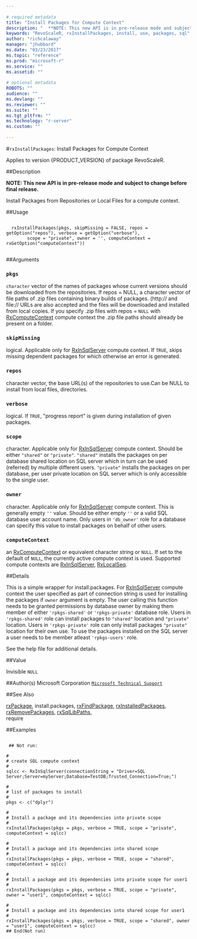 ```yaml
--- 
 
# required metadata 
title: "Install Packages for Compute Context" 
description: "  **NOTE: This new API is in pre-release mode and subject to change before final release.**  Install Packages from Repositories or Local Files for a compute context.  " 
keywords: "RevoScaleR, rxInstallPackages, install, use, packages, sql" 
author: "richcalaway" 
manager: "jhubbard" 
ms.date: "03/23/2017" 
ms.topic: "reference" 
ms.prod: "microsoft-r" 
ms.service: "" 
ms.assetid: "" 
 
# optional metadata 
ROBOTS: "" 
audience: "" 
ms.devlang: "" 
ms.reviewer: "" 
ms.suite: "" 
ms.tgt_pltfrm: "" 
ms.technology: "r-server" 
ms.custom: "" 
 
--- 
```

 
 
 #`rxInstallPackages`: Install Packages for Compute Context

 Applies to version {PRODUCT_VERSION} of package RevoScaleR.
 
 ##Description
 

**NOTE: This new API is in pre-release mode and subject to change before final release.**

Install Packages from Repositories or Local Files for a compute context.

 
 
 ##Usage

```   
  
  rxInstallPackages(pkgs, skipMissing = FALSE, repos = getOption("repos"), verbose = getOption("verbose"), 
        scope = "private", owner = '', computeContext = rxGetOption("computeContext"))
 
```
 
 ##Arguments

   
  
    
 ### `pkgs`
 `character` vector of the names of packages whose current versions should be downloaded from the repositories. If repos = NULL, a character vector of file paths of .zip files containing binary builds of packages. (http:// and file:// URLs are also accepted and the files will be downloaded and installed from local copies. If you specify .zip files with repos = `NULL` with [RxComputeContext](RxComputeContext.md) compute context the .zip file paths should already be present on a folder. 
   
   
    
 ### `skipMissing`
 logical. Applicable only for [RxInSqlServer](RxInSqlServer.md) compute context. If `TRUE`, skips missing dependent packages for which otherwise an error is generated.  
  
  
    
 ### `repos`
 character vector, the base URL(s) of the repositories to use.Can be NULL to install from local files, directories. 
  
  
    
 ### `verbose`
 logical. If `TRUE`, "progress report" is given during installation of given packages. 
  
  
    
 ### `scope`
 character. Applicable only for [RxInSqlServer](RxInSqlServer.md) compute context. Should be either `"shared"` or `"private"`.  `"shared"` installs the packages on per database shared location on SQL server which in turn can be used (referred) by multiple different users. `"private"` installs the packages on per database, per user private location on SQL server which is only accessible to the single user. 
  
  
    
 ### `owner`
 character. Applicable only for [RxInSqlServer](RxInSqlServer.md) compute context. This is generally empty `''` value.  Should be either empty `''` or a valid SQL database user account name. Only users in `'db_owner'` role for a database can specify this value to install packages on  behalf of other users.  
  
  
    
 ### `computeContext`
 an [RxComputeContext](RxComputeContext.md) or equivalent character string or `NULL`.   If set to the default of `NULL`, the currently active compute context is used. Supported compute contexts are [RxInSqlServer](RxInSqlServer.md), [RxLocalSeq](RxLocalSeq.md). 
  
  
 
 
 ##Details
 
This is a simple wrapper for install.packages. 
For [RxInSqlServer](RxInSqlServer.md) compute context the user specified as part of connection string is used for installing the packages if `owner` argument is empty. The user calling this function needs to be granted permissions by database owner by making them member of either `'rpkgs-shared'` or `'rpkgs-private'` database role. Users in `'rpkgs-shared'` role can install packages to `"shared"` location and `"private"` location. Users in `'rpkgs-private'` role can only install packages `"private"` location for their own use. To use the packages installed on the SQL server a user needs to be member atleast `'rpkgs-users'` role.

See the help file for additional details.
 
 
 
 ##Value
 
Invisible `NULL`
 
 
 ##Author(s)
 Microsoft Corporation [`Microsoft Technical Support`](https://go.microsoft.com/fwlink/?LinkID=698556&clcid=0x409)
 
 
 ##See Also
 
[rxPackage](rxPackage.md),
install.packages,
[rxFindPackage](rxFindPackage.md),
[rxInstalledPackages](rxInstalledPackages.md),
[rxRemovePackages](rxRemovePackages.md),
[rxSqlLibPaths](rxSqlLibPaths.md),   
require
   
 ##Examples

 ```
   
  ## Not run:
 
#
# create SQL compute context
#
sqlcc <- RxInSqlServer(connectionString = "Driver=SQL Server;Server=myServer;Database=TestDB;Trusted_Connection=True;")

#
# list of packages to install
#
pkgs <- c("dplyr")

#
# Install a package and its dependencies into private scope
#
rxInstallPackages(pkgs = pkgs, verbose = TRUE, scope = "private", computeContext = sqlcc)

#
# Install a package and its dependencies into shared scope
#
rxInstallPackages(pkgs = pkgs, verbose = TRUE, scope = "shared", computeContext = sqlcc)

#
# Install a package and its dependencies into private scope for user1
#
rxInstallPackages(pkgs = pkgs, verbose = TRUE, scope = "private", owner = "user1", computeContext = sqlcc)

#
# Install a package and its dependencies into shared scope for user1
#
rxInstallPackages(pkgs = pkgs, verbose = TRUE, scope = "shared", owner = "user1", computeContext = sqlcc)
 ## End(Not run) 
  
 
```
     
 
 
 
 
 
